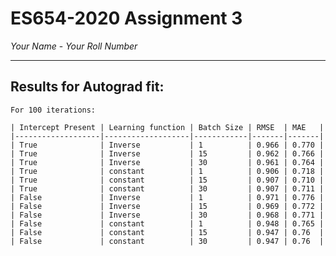 # ES654-2020 Assignment 3

*Your Name* - *Your Roll Number*

------

## Results for Autograd fit: 

    For 100 iterations: 
        
    | Intercept Present | Learning function | Batch Size | RMSE  | MAE   |
    |-------------------|-------------------|------------|-------|-------|
    | True              | Inverse           | 1          | 0.966 | 0.770 |
    | True              | Inverse           | 15         | 0.962 | 0.766 |
    | True              | Inverse           | 30         | 0.961 | 0.764 |
    | True              | constant          | 1          | 0.906 | 0.718 |
    | True              | constant          | 15         | 0.907 | 0.710 |
    | True              | constant          | 30         | 0.907 | 0.711 |
    | False             | Inverse           | 1          | 0.971 | 0.776 |
    | False             | Inverse           | 15         | 0.969 | 0.772 |
    | False             | Inverse           | 30         | 0.968 | 0.771 |
    | False             | constant          | 1          | 0.948 | 0.765 |
    | False             | constant          | 15         | 0.947 | 0.76  |
    | False             | constant          | 30         | 0.947 | 0.76  |
